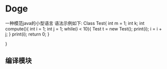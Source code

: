# Doge
一种模范java的小型语言
语法示例如下:
Class Test{
    int m = 1;
    int k;
    int compute(){
        int i = 1;
        int j = 1;
        while(i < 10){
            Test t = new Test();
            print(i);
            i = i + j;
        }
        print(i);
        return 0;
    }

}

## 编译模块


